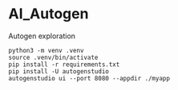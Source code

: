 # AI_Autogen

Autogen exploration

```
python3 -m venv .venv
source .venv/bin/activate
pip install -r requirements.txt
pip install -U autogenstudio
autogenstudio ui --port 8080 --appdir ./myapp
```
